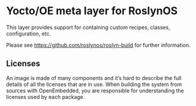 # Yocto/OE meta layer for RoslynOS

This layer provides support for containing custom recipes, classes, configuration, etc.

Please see https://github.com/roslynos/roslyn-build for further information.

## Licenses

An image is made of many components and it’s hard to describe the full details of all the licenses that are in use. When building the system from sources with OpenEmbedded, you are responsible for understanding the licenses used by each package.